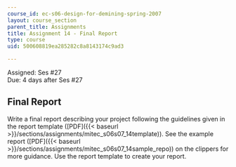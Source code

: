 ```yaml
---
course_id: ec-s06-design-for-demining-spring-2007
layout: course_section
parent_title: Assignments
title: Assignment 14 - Final Report
type: course
uid: 500608819ea285282c8a8143174c9ad3

---
```


Assigned: Ses #27  
Due: 4 days after Ses #27

Final Report
------------

Write a final report describing your project following the guidelines given in the report template ([PDF]({{< baseurl >}}/sections/assignments/mitec_s06s07_14template)). See the example report ([PDF]({{< baseurl >}}/sections/assignments/mitec_s06s07_14sample_repo)) on the clippers for more guidance. Use the report template to create your report.